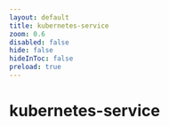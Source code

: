 ```yaml
---
layout: default 
title: kubernetes-service  
zoom: 0.6   
disabled: false 
hide: false 
hideInToc: false    
preload: true   
---
```



# kubernetes-service   
